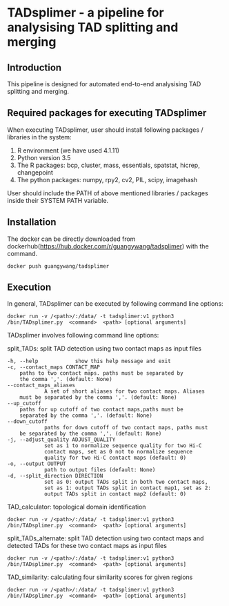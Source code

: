 # TADsplimer - a pipeline for analysising TAD splitting and merging

Introduction
----------

This pipeline is designed for automated end-to-end analysising TAD splitting and merging. 

Required packages for executing TADsplimer
----------

When executing TADsplimer, user should install following packages / libraries in the system:
1. R environment (we have used 4.1.11)
2. Python version 3.5
3. The R packages: bcp, cluster, mass, essentials, spatstat, hicrep, changepoint
4. The python packages: numpy, rpy2, cv2, PIL, scipy, imagehash

User should include the PATH of above mentioned libraries / packages inside their SYSTEM PATH variable. 

Installation
----------

The docker can be directly downloaded from dockerhub(https://hub.docker.com/r/guangywang/tadsplimer) with the command.

	docker push guangywang/tadsplimer		 


Execution
----------
In general, TADsplimer can be executed by following command line options:

	docker run -v /<path>/:/data/ -t tadsplimer:v1 python3 /bin/TADsplimer.py  <command>  <path> [optional arguments]		 

TADsplimer involves following command line options:

split_TADs: 
	split TAD detection using two contact maps as input files

	-h, --help            show this help message and exit
	-c, --contact_maps CONTACT_MAP
		paths to two contact maps. paths must be separated by
		the comma ','. (default: None)
  	--contact_maps_aliases
                A set of short aliases for two contact maps. Aliases
		must be separated by the comma ','. (default: None)
  	--up_cutoff
		paths for up cutoff of two contact maps,paths must be 
		separated by the comma ','. (default: None)
  	--down_cutoff
                paths for down cutoff of two contact maps, paths must
		be separated by the comma ','. (default: None)
  	-j, --adjust_quality ADJUST_QUALITY
                set as 1 to normalize sequence quality for two Hi-C
                contact maps, set as 0 not to normalize sequence
                quality for two Hi-C contact maps (default: 0)
  	-o, --output OUTPUT
                path to output files (default: None)
  	-d, --split_direction DIRECTION
                set as 0: output TADs split in both two contact maps,
                set as 1: output TADs split in contact map1, set as 2:
                output TADs split in contact map2 (default: 0)
		 
TAD_calculator: topological domain identification

	docker run -v /<path>/:/data/ -t tadsplimer:v1 python3 /bin/TADsplimer.py  <command>  <path> [optional arguments]		 

split_TADs_alternate: split TAD detection using two contact maps and detected TADs for these two contact maps as input files

	docker run -v /<path>/:/data/ -t tadsplimer:v1 python3 /bin/TADsplimer.py  <command>  <path> [optional arguments]		 

TAD_similarity: calculating four similarity scores for given regions

	docker run -v /<path>/:/data/ -t tadsplimer:v1 python3 /bin/TADsplimer.py  <command>  <path> [optional arguments]		 



